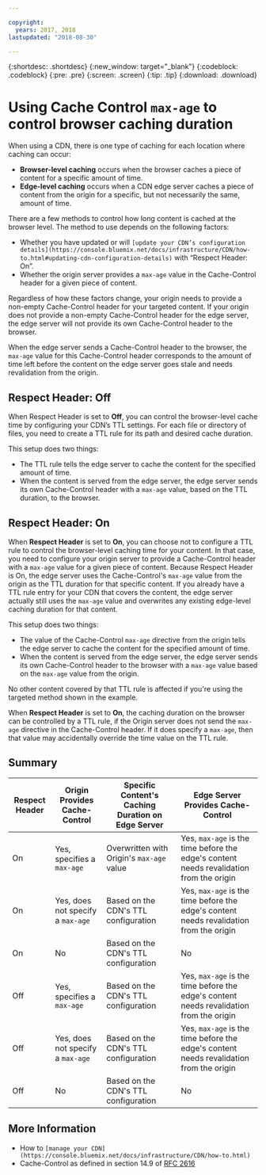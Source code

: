 ```yaml
---

copyright:
  years: 2017, 2018
lastupdated: "2018-08-30"

---
```


{:shortdesc: .shortdesc}
{:new_window: target="_blank"}
{:codeblock: .codeblock}
{:pre: .pre}
{:screen: .screen}
{:tip: .tip}
{:download: .download}

# Using Cache Control `max-age` to control browser caching duration

When using a CDN, there is one type of caching for each location where caching can occur:
  * **Browser-level caching** occurs when the browser caches a piece of content for a specific amount of time.
  * **Edge-level caching** occurs when a CDN edge server caches a piece of content from the origin for a specific, but not necessarily the same, amount of time.

There are a few methods to control how long content is cached at the browser level. The method to use depends on the following factors:
  * Whether you have updated or will `[update your CDN’s configuration details](https://console.bluemix.net/docs/infrastructure/CDN/how-to.html#updating-cdn-configuration-details)` with “Respect Header: On”.
  * Whether the origin server provides a `max-age` value in the Cache-Control header for a given piece of content. 

Regardless of how these factors change, your origin needs to provide a non-empty Cache-Control header for your targeted content. If your origin does not provide a non-empty Cache-Control header for the edge server, the edge server will not provide its own Cache-Control header to the browser.

When the edge server sends a Cache-Control header to the browser, the `max-age` value for this Cache-Control header corresponds to the amount of time left before the content on the edge server goes stale and needs revalidation from the origin. 

## Respect Header: Off
When Respect Header is set to **Off**, you can control the browser-level cache time by configuring your CDN’s TTL settings. For each file or directory of files, you need to create a TTL rule for its path and desired cache duration.

This setup does two things:
  * The TTL rule tells the edge server to cache the content for the specified amount of time.
  * When the content is served from the edge server, the edge server sends its own Cache-Control header with a `max-age` value, based on the TTL duration, to the browser.

## Respect Header: On
When **Respect Header** is set to **On**, you can choose not to configure a TTL rule to control the browser-level caching time for your content. In that case, you need to configure your origin server to provide a Cache-Control header with a `max-age` value for a given piece of content. Because Respect Header is On, the edge server uses the Cache-Control's `max-age` value from the origin as the TTL duration for that specific content. If you already have a TTL rule entry for your CDN that covers the content, the edge server actually still uses the `max-age` value and overwrites any existing edge-level caching duration for that content.

This setup does two things:
  * The value of the Cache-Control `max-age` directive from the origin tells the edge server to cache the content for the specified amount of time.
  * When the content is served from the edge server, the edge server sends its own Cache-Control header to the browser with a `max-age` value based on the `max-age` value from the origin.

No other content covered by that TTL rule is affected if you're using the targeted method shown in the example.

When **Respect Header** is set to **On**, the caching duration on the browser can be controlled by a TTL rule, if the Origin server does not send the `max-age` directive in the Cache-Control header. If it does specify a `max-age`, then that value may accidentally override the time value on the TTL rule.

## Summary

|Respect Header|Origin Provides Cache-Control|Specific Content's Caching Duration on Edge Server|Edge Server Provides Cache-Control|
|---|---|---|---|
|On|Yes, specifies a `max-age`|Overwritten with Origin's `max-age` value|Yes, `max-age` is the time before the edge's content needs revalidation from the origin|
|On|Yes, does not specify a `max-age`|Based on the CDN's TTL configuration|Yes, `max-age` is the time before the edge's content needs revalidation from the origin|
|On|No|Based on the CDN's TTL configuration|No|
|Off|Yes, specifies a `max-age`|Based on the CDN's TTL configuration|Yes, `max-age` is the time before the edge's content needs revalidation from the origin|
|Off|Yes, does not specify a `max-age`|Based on the CDN's TTL configuration|Yes, `max-age` is the time before the edge's content needs revalidation from the origin|
|Off|No|Based on the CDN's TTL configuration|No|

## More Information
* How to `[manage your CDN](https://console.bluemix.net/docs/infrastructure/CDN/how-to.html)`
* Cache-Control as defined in section 14.9 of [RFC 2616](https://www.ietf.org/rfc/rfc2616.txt)

